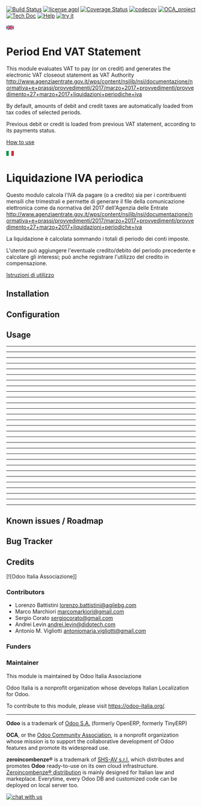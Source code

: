 [![Build Status](https://travis-ci.org/zeroincombenze/l10n-italy.svg?branch=8.0)](https://travis-ci.org/zeroincombenze/l10n-italy)
[![license agpl](https://img.shields.io/badge/licence-AGPL--3-blue.svg)](http://www.gnu.org/licenses/agpl-3.0.html)
[![Coverage Status](https://coveralls.io/repos/github/zeroincombenze/l10n-italy/badge.svg?branch=8.0)](https://coveralls.io/github/zeroincombenze/l10n-italy?branch=8.0)
[![codecov](https://codecov.io/gh/zeroincombenze/l10n-italy/branch/8.0/graph/badge.svg)](https://codecov.io/gh/zeroincombenze/l10n-italy/branch/8.0)
[![OCA_project](http://www.zeroincombenze.it/wp-content/uploads/ci-ct/prd/button-oca-8.svg)](https://github.com/OCA/l10n-italy/tree/8.0)
[![Tech Doc](http://www.zeroincombenze.it/wp-content/uploads/ci-ct/prd/button-docs-8.svg)](http://wiki.zeroincombenze.org/en/Odoo/8.0/dev)
[![Help](http://www.zeroincombenze.it/wp-content/uploads/ci-ct/prd/button-help-8.svg)](http://wiki.zeroincombenze.org/en/Odoo/8.0/man/FI)
[![try it](http://www.zeroincombenze.it/wp-content/uploads/ci-ct/prd/button-try-it-8.svg)](http://erp8.zeroincombenze.it)

[![en](https://github.com/zeroincombenze/grymb/blob/master/flags/en_US.png)](https://www.facebook.com/groups/openerp.italia/)

Period End VAT Statement
========================

This module evaluates VAT to pay (or on credit) and generates the electronic
VAT closeout statement as VAT Authority
http://www.agenziaentrate.gov.it/wps/content/nsilib/nsi/documentazione/normativa+e+prassi/provvedimenti/2017/marzo+2017+provvedimenti/provvedimento+27+marzo+2017+liquidazioni+periodiche+iva

By default, amounts of debit and credit taxes are automatically loaded
from tax codes of selected periods.

Previous debit or credit is loaded from previous VAT statement, according
to its payments status.

[How to use](https://www.zeroincombenze.it/liquidazione-iva-elettronica-ip17)



[![it](https://github.com/zeroincombenze/grymb/blob/master/flags/it_IT.png)](https://www.facebook.com/groups/openerp.italia/)

Liquidazione IVA periodica
==========================

Questo modulo calcola l'IVA da pagare (o a credito) sia per i contribuenti
mensili che trimestrali e permette di generare il file della comunicazione
elettronica come da normativa del 2017 dell'Agenzia delle Entrate
http://www.agenziaentrate.gov.it/wps/content/nsilib/nsi/documentazione/normativa+e+prassi/provvedimenti/2017/marzo+2017+provvedimenti/provvedimento+27+marzo+2017+liquidazioni+periodiche+iva

La liquidazione è calcolata sommando i totali di periodo dei conti imposte.

L'utente può aggiungere l'eventuale credito/debito del periodo precedente e
calcolare gli interessi; può anche registrare l'utilizzo del credito in
compensazione.

[Istruzioni di utilizzo](https://www.zeroincombenze.it/liquidazione-iva-elettronica-ip17)


Installation
------------






























Configuration
-------------






























Usage
-----

-----

-----

-----

-----

-----

-----

-----

-----

-----

-----

-----

-----

-----

-----

-----

-----

-----

-----

-----

-----

-----

-----

-----

-----

-----

-----

-----

-----

-----

Known issues / Roadmap
----------------------






























Bug Tracker
-----------






























Credits
-------































[![Odoo Italia Associazione]]






























### Contributors































-   Lorenzo Battistini <lorenzo.battistini@agilebg.com>
-   Marco Marchiori <marcomarkiori@gmail.com>
-   Sergio Corato <sergiocorato@gmail.com>
-   Andrei Levin <andrei.levin@didotech.com>
-   Antonio M. Vigliotti <antoniomaria.vigliotti@gmail.com>


### Funders

### Maintainer




























































This module is maintained by Odoo Italia Associazione

Odoo Italia is a nonprofit organization whose develops Italian Localization for
Odoo.

To contribute to this module, please visit <https://odoo-italia.org/>.


[//]: # (copyright)

----

**Odoo** is a trademark of [Odoo S.A.](https://www.odoo.com/) (formerly OpenERP, formerly TinyERP)

**OCA**, or the [Odoo Community Association](http://odoo-community.org/), is a nonprofit organization whose
mission is to support the collaborative development of Odoo features and
promote its widespread use.

**zeroincombenze®** is a trademark of [SHS-AV s.r.l.](http://www.shs-av.com/)
which distributes and promotes **Odoo** ready-to-use on its own cloud infrastructure.
[Zeroincombenze® distribution](http://wiki.zeroincombenze.org/en/Odoo)
is mainly designed for Italian law and markeplace.
Everytime, every Odoo DB and customized code can be deployed on local server too.

[//]: # (end copyright)


[//]: # (addons)

[//]: # (end addons)

[![chat with us](https://www.shs-av.com/wp-content/chat_with_us.gif)](https://tawk.to/85d4f6e06e68dd4e358797643fe5ee67540e408b)
